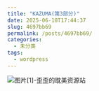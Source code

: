 ```yaml
---
title: "KAZUMA(第3部分)"
date: 2025-06-18T17:44:37
slug: 4697bb69
permalink: /posts/4697bb69/
categories:
  - 未分类
tags:
  - wordpress
---
```


![图片[1]-歪歪的耽美资源站](/images/wp/4697bb69-c0172836.jpg)
